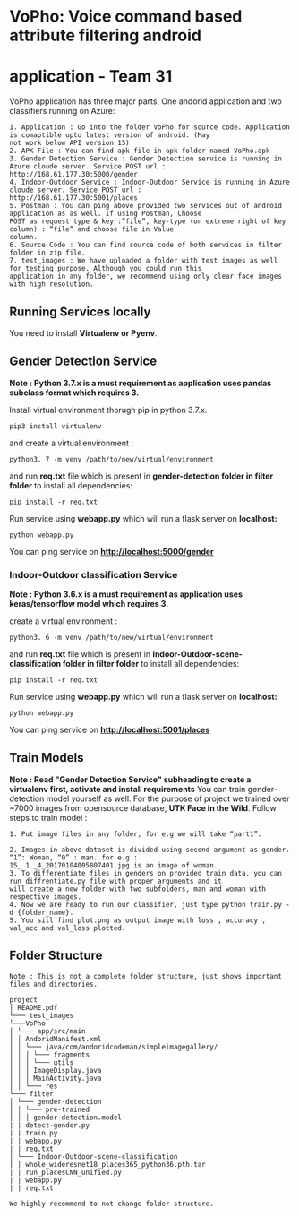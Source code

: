 # VoPho: Voice command based attribute filtering android

# application - Team 31

VoPho application has three major parts, One andorid application and two classifiers running on Azure:

```
1. Application : Go into the folder VoPho for source code. Application is comaptible upto latest version of android. (May
not work below API version 15)
2. APK File : You can find apk file in apk folder named VoPho.apk
3. Gender Detection Service : Gender Detection service is running in Azure cloude server. Service POST url :
http://168.61.177.30:5000/gender
4. Indoor-Outdoor Service : Indoor-Outdoor Service is running in Azure cloude server. Service POST url :
http://168.61.177.30:5001/places
5. Postman : You can ping above provided two services out of android application as as well. If using Postman, Choose
POST as request type & key :“file”, key-type (on extreme right of key column) : “file” and choose file in Value
column.
6. Source Code : You can find source code of both services in filter folder in zip file.
7. test_images : We have uploaded a folder with test images as well for testing purpose. Although you could run this
application in any folder, we recommend using only clear face images with high resolution.
```
## Running Services locally

You need to install **Virtualenv or Pyenv**.

## Gender Detection Service

**Note : Python 3.7.x is a must requirement as application uses pandas subclass format which
requires 3.**

Install virtual environment thorugh pip in python 3.7.x.

```
pip3 install virtualenv
```
and create a virtual environment :

```
python3. 7 -m venv /path/to/new/virtual/environment
```
and run **req.txt** file which is present in **gender-detection folder in filter folder** to install all dependencies:


```
pip install -r req.txt
```
Run service using **webapp.py** which will run a flask server on **localhost:**

```
python webapp.py
```
You can ping service on **[http://localhost:5000/gender](http://localhost:5000/gender)**

### Indoor-Outdoor classification Service

**Note : Python 3.6.x is a must requirement as application uses keras/tensorflow model which
requires 3.**

create a virtual environment :

```
python3. 6 -m venv /path/to/new/virtual/environment
```
and run **req.txt** file which is present in **Indoor-Outdoor-scene-classification folder in filter folder** to install all
dependencies:

```
pip install -r req.txt
```
Run service using **webapp.py** which will run a flask server on **localhost:**

```
python webapp.py
```
You can ping service on **[http://localhost:5001/places](http://localhost:5001/places)**

## Train Models

**Note : Read "Gender Detection Service" subheading to create a virtualenv first, activate and
install requirements**
You can train gender-detection model yourself as well. For the purpose of project we trained over ~7000 images from
opensource database, **UTK Face in the Wild**. Follow steps to train model :

```
1. Put image files in any folder, for e.g we will take “part1”.
```

```
2. Images in above dataset is divided using second argument as gender. “1”: Woman, “0” : man. for e.g :
15_ 1 _4_20170104005807401.jpg is an image of woman.
3. To differentiate files in genders on provided train data, you can run diffrentiate.py file with proper arguments and it
will create a new folder with two subfolders, man and woman with respective images.
4. Now we are ready to run our classifier, just type python train.py -d {folder_name}.
5. You sill find plot.png as output image with loss , accuracy , val_acc and val_loss plotted.
```
## Folder Structure

```
Note : This is not a complete folder structure, just shows important files and directories.
```
```
project
│ README.pdf
└─── test_images
└───VoPho
│ └─── app/src/main
│ │ AndoridManifest.xml
│ │ └─── java/com/andoridcodeman/simpleimagegallery/
│ │ │ └─── fragments
│ │ │ └─── utils
│ │ │ ImageDisplay.java
│ │ │ MainActivity.java
│ │ └─── res
└─── filter
│ └─── gender-detection
│ │ └─── pre-trained
│ │ │ gender-detection.model
| | detect-gender.py
| | train.py
| | webapp.py
| | req.txt
│ └─── Indoor-Outdoor-scene-classification
| | whole_wideresnet18_places365_python36.pth.tar
| | run_placesCNN_unified.py
| | webapp.py
| | req.txt
```
```
We highly recommend to not change folder structure.
```

